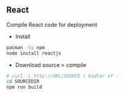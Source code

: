 React
---
Compile React code for deployment

- Install
```sh
pacman -Sy npm
node install reactjs
```

- Download source > compile
```sh
# curl -L http://URL/SOURCE | bsdtar xf -
cd SOURCEDIR
npm run build
```
